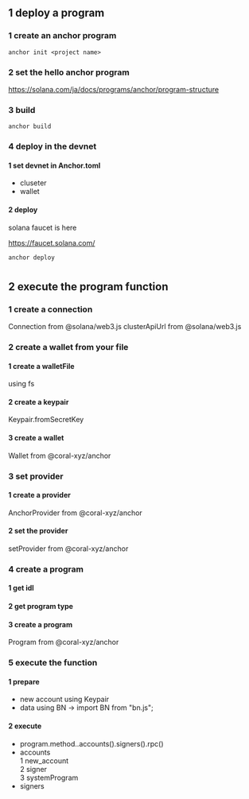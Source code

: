 ## 1 deploy a program

### 1 create an anchor program

`anchor init <project name>`

### 2 set the hello anchor program

https://solana.com/ja/docs/programs/anchor/program-structure

### 3 build

`anchor build`

### 4 deploy in the devnet

#### 1 set devnet in Anchor.toml

- cluseter
- wallet

#### 2 deploy

solana faucet is here

https://faucet.solana.com/

`anchor deploy`

#

## 2 execute the program function

### 1 create a connection

Connection from @solana/web3.js
clusterApiUrl from @solana/web3.js

### 2 create a wallet from your file

#### 1 create a walletFile

using fs

#### 2 create a keypair

Keypair.fromSecretKey

#### 3 create a wallet

Wallet from @coral-xyz/anchor

### 3 set provider

#### 1 create a provider

AnchorProvider from @coral-xyz/anchor

#### 2 set the provider

setProvider from @coral-xyz/anchor

### 4 create a program

#### 1 get idl

#### 2 get program type

#### 3 create a program

Program from @coral-xyz/anchor

### 5 execute the function

#### 1 prepare

- new account using Keypair
- data using BN
  -> import BN from "bn.js";

#### 2 execute

- program.method.<functionName>.accounts().signers().rpc()
- accounts  
  1 new_account  
  2 signer  
  3 systemProgram
- signers
